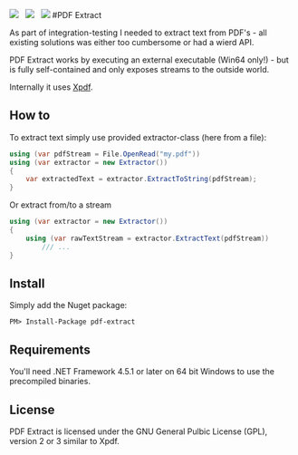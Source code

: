 ![](https://raw.githubusercontent.com/poulfoged/pdf-extract/master/icon.png) &nbsp; ![](https://ci.appveyor.com/api/projects/status/72o2g3k11t5j8k5e?svg=true) &nbsp; ![](http://img.shields.io/nuget/v/pdf-extract.svg?style=flat)
#PDF Extract  

As part of integration-testing I needed to extract text from PDF's - all existing solutions was either too cumbersome or had a wierd API.

PDF Extract works by executing an external executable (Win64 only!) - but is fully self-contained and only exposes streams to the outside world.

Internally it uses [Xpdf](http://www.foolabs.com/xpdf). 

## How to
To extract text simply use provided extractor-class (here from a file):

```c#
using (var pdfStream = File.OpenRead("my.pdf"))
using (var extractor = new Extractor())
{
    var extractedText = extractor.ExtractToString(pdfStream);
}

```

Or extract from/to a stream

```c#
using (var extractor = new Extractor())
{
    using (var rawTextStream = extractor.ExtractText(pdfStream))
        /// ...
}

```
## Install

Simply add the Nuget package:

`PM> Install-Package pdf-extract`

## Requirements

You'll need .NET Framework 4.5.1 or later on 64 bit Windows to use the precompiled binaries.

## License

PDF Extract is licensed under the GNU General Pulbic License (GPL), version 2
or 3 similar to Xpdf.



